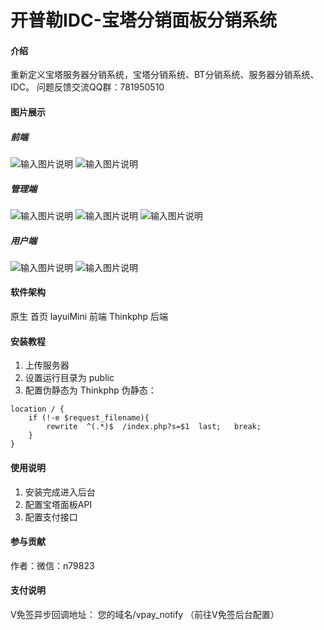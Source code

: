 # 开普勒IDC-宝塔分销面板分销系统

#### 介绍
重新定义宝塔服务器分销系统，宝塔分销系统、BT分销系统、服务器分销系统、IDC。
问题反馈交流QQ群：781950510

#### 图片展示

##### 前端

![输入图片说明](https://images.gitee.com/uploads/images/2021/1122/150931_ccf8d943_4920524.png "屏幕截图.png")
![输入图片说明](https://images.gitee.com/uploads/images/2021/1122/151003_1dbf903d_4920524.png "屏幕截图.png")


##### 管理端

![输入图片说明](https://images.gitee.com/uploads/images/2021/1122/151048_57bf859a_4920524.png "屏幕截图.png")
![输入图片说明](https://images.gitee.com/uploads/images/2021/1122/151124_7bd8c0c0_4920524.png "屏幕截图.png")
![输入图片说明](https://images.gitee.com/uploads/images/2021/1122/151141_410d9878_4920524.png "屏幕截图.png")

##### 用户端

![输入图片说明](https://images.gitee.com/uploads/images/2021/1122/160741_78d3b083_4920524.png "屏幕截图.png")
![输入图片说明](https://images.gitee.com/uploads/images/2021/1122/160726_d9d1ac1f_4920524.png "屏幕截图.png")



#### 软件架构
原生       首页
layuiMini  前端
Thinkphp   后端


#### 安装教程

1.  上传服务器
2.  设置运行目录为 public
3.  配置伪静态为 Thinkphp
伪静态：
```
location / {
	if (!-e $request_filename){
		rewrite  ^(.*)$  /index.php?s=$1  last;   break;
	}
}
```


#### 使用说明

1.  安装完成进入后台
2.  配置宝塔面板API
3.  配置支付接口

#### 参与贡献

作者：微信：n79823

#### 支付说明

V免签异步回调地址： 您的域名/vpay_notify （前往V免签后台配置）
